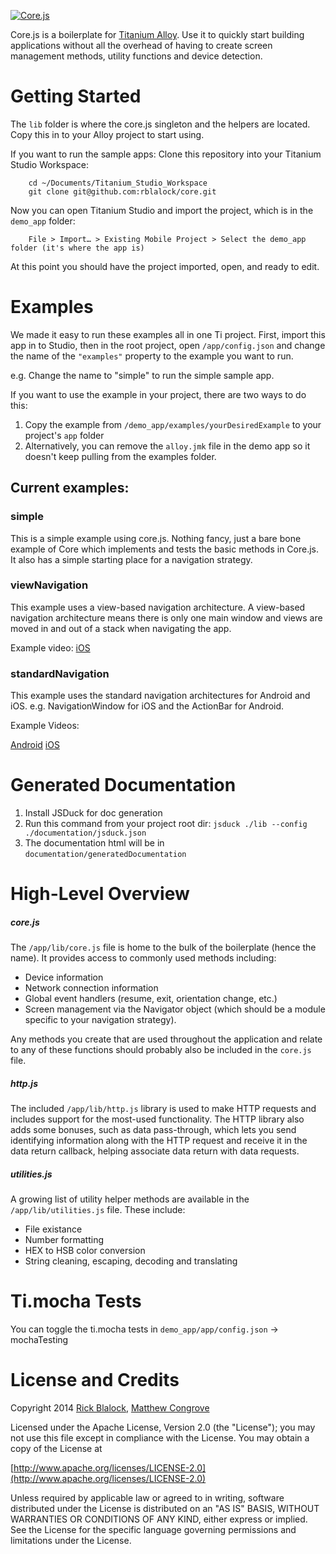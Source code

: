 [![Core.js](https://github.com/rblalock/core/raw/master/corejs.png)](https://github.com/rblalock/core)

Core.js is a boilerplate for [Titanium Alloy](https://github.com/appcelerator/alloy). Use it to quickly start building applications without all the overhead of having to create screen management methods, utility functions and device detection.

Getting Started
===============

The `lib` folder is where the core.js singleton and the helpers are located.  Copy this in to
your Alloy project to start using.

If you want to run the sample apps: Clone this repository into your Titanium Studio Workspace:

```
	cd ~/Documents/Titanium_Studio_Workspace
	git clone git@github.com:rblalock/core.git
```

Now you can open Titanium Studio and import the project, which is in the `demo_app` folder:

```
	File > Import… > Existing Mobile Project > Select the demo_app folder (it's where the app is)
```

At this point you should have the project imported, open, and ready to edit.

Examples
===================
We made it easy to run these examples all in one Ti project.  First, import this app in to Studio,
then in the root project, open `/app/config.json` and change the name of the `"examples"`
property to the example you want to run.

e.g. Change the name to "simple" to run the simple sample app.

If you want to use the example in your project, there are two ways to do this:

1.  Copy the example from `/demo_app/examples/yourDesiredExample` to your project's `app` folder
2.  Alternatively, you can remove the `alloy.jmk` file in the demo app so it doesn't keep pulling from
the examples folder.

## Current examples:

### simple

This is a simple example using core.js.  Nothing fancy, just a bare bone example of Core which
implements and tests the basic methods in Core.js.  It also has a simple starting place for a
navigation strategy.

### viewNavigation

This example uses a view-based navigation architecture. A view-based navigation architecture
means there is only one main window and views are moved in and out of a stack when navigating
the app.

Example video:
[iOS](http://www.screencast.com/t/pcXtxaGhHKlD)

### standardNavigation

This example uses the standard navigation architectures for Android and iOS.
e.g. NavigationWindow for iOS and the ActionBar for Android.

Example Videos:

[Android](http://www.screencast.com/t/u8zKOZFQ8c)
[iOS](http://www.screencast.com/t/LgcM7IH0Du6P)

Generated Documentation
===================

1. Install JSDuck for doc generation
2. Run this command from your project root dir: `jsduck ./lib --config ./documentation/jsduck.json`
3. The documentation html will be in `documentation/generatedDocumentation`

High-Level Overview
===================

##### core.js

The `/app/lib/core.js` file is home to the bulk of the boilerplate (hence the name). It provides access to commonly used methods including:

 * Device information
 * Network connection information
 * Global event handlers (resume, exit, orientation change, etc.)
 * Screen management via the Navigator object (which should be a module specific to your navigation
 strategy).

Any methods you create that are used throughout the application and relate to any of these
functions should probably also be included in the `core.js` file.

##### http.js

The included `/app/lib/http.js` library is used to make HTTP requests and includes support for
the most-used functionality. The HTTP library also adds some bonuses, such as data pass-through,
which lets you send identifying information along with the HTTP request and receive it in the
data return callback, helping associate data return with data requests.

##### utilities.js

A growing list of utility helper methods are available in the `/app/lib/utilities.js` file.
These include:

 * File existance
 * Number formatting
 * HEX to HSB color conversion
 * String cleaning, escaping, decoding and translating

Ti.mocha Tests
===================
You can toggle the ti.mocha tests in `demo_app/app/config.json` -> mochaTesting

License and Credits
===================

Copyright 2014 [Rick Blalock](https://github.com/rblalock), [Matthew Congrove](https://github.com/mcongrove)

Licensed under the Apache License, Version 2.0 (the "License");
you may not use this file except in compliance with the License.
You may obtain a copy of the License at

   [http://www.apache.org/licenses/LICENSE-2.0](http://www.apache.org/licenses/LICENSE-2.0)

Unless required by applicable law or agreed to in writing, software
distributed under the License is distributed on an "AS IS" BASIS,
WITHOUT WARRANTIES OR CONDITIONS OF ANY KIND, either express or implied.
See the License for the specific language governing permissions and
limitations under the License.
